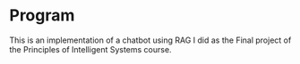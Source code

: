 # Program
This is an implementation of a chatbot using RAG I did as the Final project of the Principles of Intelligent Systems course.
